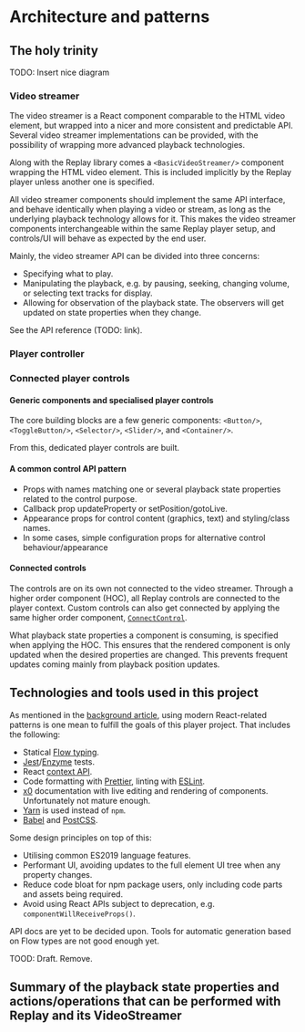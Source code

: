 
# Architecture and patterns

## The holy trinity

TODO: Insert nice diagram

### Video streamer

The video streamer is a React component comparable to the HTML video element, but wrapped into a nicer and more consistent and predictable API. Several video streamer implementations can be provided, with the possibility of wrapping more advanced playback technologies.

Along with the Replay library comes a `<BasicVideoStreamer/>` component wrapping the HTML video element. This is included implicitly by the Replay player unless another one is specified.

All video streamer components should implement the same API interface, and behave identically when playing a video or stream, as long as the underlying playback technology allows for it. This makes the video streamer components interchangeable within the same Replay player setup, and controls/UI will behave as expected by the end user.

Mainly, the video streamer API can be divided into three concerns:

* Specifying what to play.
* Manipulating the playback, e.g. by pausing, seeking, changing volume, or selecting text tracks for display.
* Allowing for observation of the playback state. The observers will get updated on state properties when they change.

See the API reference (TODO: link).

### Player controller

### Connected player controls

#### Generic components and specialised player controls

The core building blocks are a few generic components: `<Button/>`, `<ToggleButton/>`, `<Selector/>`, `<Slider/>`, and `<Container/>`.

From this, dedicated player controls are built.

#### A common control API pattern

* Props with names matching one or several playback state properties related to the control purpose.
* Callback prop updateProperty or setPosition/gotoLive.
* Appearance props for control content (graphics, text) and styling/class names.
* In some cases, simple configuration props for alternative control behaviour/appearance

#### Connected controls

The controls are on its own not connected to the video streamer. Through a higher order component (HOC), all Replay controls are connected to the player context. Custom controls can also get connected by applying the same higher order component, [`ConnectControl`](api.md#ConnectControl).

What playback state properties a component is consuming, is specified when applying the HOC. This ensures that the rendered component is only updated when the desired properties are changed. This prevents frequent updates coming mainly from playback position updates.

## Technologies and tools used in this project

As mentioned in the [background article](background), using modern React-related patterns is one mean to fulfill the goals of this player project. That includes the following:

* Statical [Flow typing](https://flow.org).
* [Jest](https://jestjs.io/)/[Enzyme](https://airbnb.io/enzyme/) tests.
* React [context API](https://reactjs.org/docs/context.html).
* Code formatting with [Prettier](https://prettier.io/), linting with [ESLint](https://eslint.org/).
* [x0](https://compositor.io/x0/) documentation with live editing and rendering of components. Unfortunately not mature enough.
* [Yarn](https://yarnpkg.com/) is used instead of `npm`.
* [Babel](https://babeljs.io/) and [PostCSS](https://postcss.org/).

Some design principles on top of this:

* Utilising common ES2019 language features.
* Performant UI, avoiding updates to the full element UI tree when any property changes.
* Reduce code bloat for npm package users, only including code parts and assets being required.
* Avoid using React APIs subject to deprecation, e.g. `componentWillReceiveProps()`.

API docs are yet to be decided upon. Tools for automatic generation based on Flow types are not good enough yet.

TOOD: Draft. Remove.

## Summary of the playback state properties and actions/operations that can be performed with Replay and its VideoStreamer 




